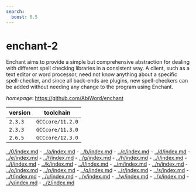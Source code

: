 ```yaml
---
search:
  boost: 0.5
---
```

# enchant-2

Enchant aims to provide a simple but comprehensive abstraction for dealing with different spell checking libraries in a consistent way. A client, such as a text editor or word processor, need not know anything about a specific spell-checker, and since all back-ends are plugins, new spell-checkers can be added without needing any change to the program using Enchant.

*homepage*: <https://github.com/AbiWord/enchant>

version | toolchain
--------|----------
``2.3.3`` | ``GCCcore/11.2.0``
``2.3.3`` | ``GCCcore/11.3.0``
``2.6.5`` | ``GCCcore/12.3.0``

[../0/index.md](0) - [../a/index.md](a) - [../b/index.md](b) - [../c/index.md](c) - [../d/index.md](d) - [../e/index.md](e) - [../f/index.md](f) - [../g/index.md](g) - [../h/index.md](h) - [../i/index.md](i) - [../j/index.md](j) - [../k/index.md](k) - [../l/index.md](l) - [../m/index.md](m) - [../n/index.md](n) - [../o/index.md](o) - [../p/index.md](p) - [../q/index.md](q) - [../r/index.md](r) - [../s/index.md](s) - [../t/index.md](t) - [../u/index.md](u) - [../v/index.md](v) - [../w/index.md](w) - [../x/index.md](x) - [../y/index.md](y) - [../z/index.md](z)

